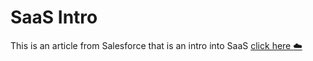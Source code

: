 # SaaS Intro

This is an article from Salesforce that is an intro into SaaS [click here :cloud:](https://www.salesforce.com/in/saas/)
